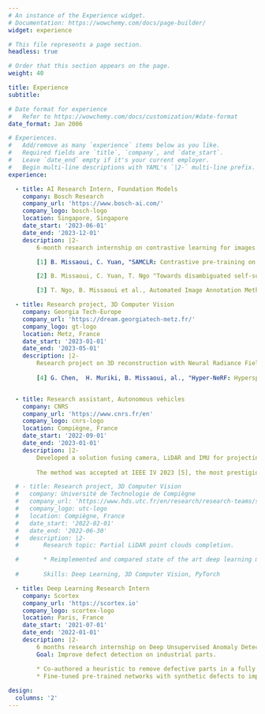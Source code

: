```yaml
---
# An instance of the Experience widget.
# Documentation: https://wowchemy.com/docs/page-builder/
widget: experience

# This file represents a page section.
headless: true

# Order that this section appears on the page.
weight: 40

title: Experience
subtitle:

# Date format for experience
#   Refer to https://wowchemy.com/docs/customization/#date-format
date_format: Jan 2006

# Experiences.
#   Add/remove as many `experience` items below as you like.
#   Required fields are `title`, `company`, and `date_start`.
#   Leave `date_end` empty if it's your current employer.
#   Begin multi-line descriptions with YAML's `|2-` multi-line prefix.
experience:

  - title: AI Research Intern, Foundation Models
    company: Bosch Research
    company_url: 'https://www.bosch-ai.com/'
    company_logo: bosch-logo
    location: Singapore, Singapore
    date_start: '2023-06-01'
    date_end: '2023-12-01'
    description: |2-
        6-month research internship on contrastive learning for images. Here, my work has focused on using foundation models (like SAM) to select better views for contrastive learning (which is usually done randomly). Accepted at NeurIPS 2023 workshop [1], and under review at CVPR 2024 [2]. I also invented a method for batch image annotation (pending patent) [3]. 

        [1] B. Missaoui, C. Yuan, "SAMCLR: Contrastive pre-training on complex scenes using SAM for view sampling" (Accepted at NeurIPS'23 workshop)

        [2] B. Missaoui, C. Yuan, T. Ngo "Towards disambiguated self-supervised learning" (Under review at CVPR 2024)

        [3] T. Ngo, B. Missaoui et al., Automated Image Annotation Method And System (EU patent)

  - title: Research project, 3D Computer Vision
    company: Georgia Tech-Europe
    company_url: 'https://dream.georgiatech-metz.fr/'
    company_logo: gt-logo
    location: Metz, France
    date_start: '2023-01-01'
    date_end: '2023-05-01'
    description: |2-
        Research project on 3D reconstruction with Neural Radiance Fields (NeRFs), which we extended to be able to generate any wavelength (not just RGB). This enables all new use cases in biology and recycling, where different plants or materials exhibit different properties depending on the wavelength they are viewed from. Submitted to ICCV 2023 [4].
        
        [4] G. Chen,  H. Muriki, B. Missaoui, al., "Hyper-NeRF: Hyperspectral Neural Radiance Fields with Continuous Radiance and Transparency Spectra"  (Submitted to ICCV 2023)


  - title: Research assistant, Autonomous vehicles
    company: CNRS
    company_url: 'https://www.cnrs.fr/en'
    company_logo: cnrs-logo
    location: Compiègne, France
    date_start: '2022-09-01'
    date_end: '2023-01-01'
    description: |2-
        Developed a solution fusing camera, LiDAR and IMU for projecting landmarks from 2D maps to the vehicle's camera frame, enabling to get high-quality-pseudo labeled training data for object detection models.
        
        The method was accepted at IEEE IV 2023 [5], the most prestigious conference on intelligent vehicles. 

  # - title: Research project, 3D Computer Vision 
  #   company: Université de Technologie de Compiègne
  #   company_url: 'https://www.hds.utc.fr/en/research/research-teams/syri-robotic-systems-in-interaction.html'
  #   company_logo: utc-logo
  #   location: Compiègne, France
  #   date_start: '2022-02-01'
  #   date_end: '2022-06-30'
  #   description: |2-
  #       Research topic: Partial LiDAR point clouds completion.

  #       * Reimplemented and compared state of the art deep learning methods for LiDAR point clouds completion.
        
  #       Skills: Deep Learning, 3D Computer Vision, PyTorch

  - title: Deep Learning Research Intern 
    company: Scortex
    company_url: 'https://scortex.io'
    company_logo: scortex-logo
    location: Paris, France
    date_start: '2021-07-01'
    date_end: '2022-01-01'
    description: |2-
        6 months research internship on Deep Unsupervised Anomaly Detection.
        Goal: Improve defect detection on industrial parts.

        * Co-authored a heuristic to remove defective parts in a fully unlabelled dataset with 90+ AUC.
        * Fine-tuned pre-trained networks with synthetic defects to improve defect detection AUC from 91.6 to 96.1 points.
        
design:
  columns: '2'
---
```

